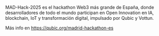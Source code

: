 MAD-Hack-2025 es el hackathon Web3 más grande de España, donde desarrolladores de todo el mundo participan en Open Innovation en IA, blockchain, IoT y transformación digital, impulsado por Qubic y Vottun.

Más info en https://qubic.org/madrid-hackathon-es
